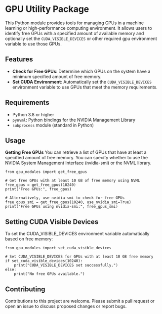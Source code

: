 # GPU Utility Package

This Python module provides tools for managing GPUs in a machine learning or high-performance computing environment. It allows users to identify free GPUs with a specified amount of available memory and optionally set the `CUDA_VISIBLE_DEVICES` or other required gpu environment variable to use those GPUs.

## Features

- **Check for Free GPUs**: Determine which GPUs on the system have a minimum specified amount of free memory.
- **Set CUDA Environment**: Automatically set the `CUDA_VISIBLE_DEVICES` environment variable to use GPUs that meet the memory requirements.

## Requirements

- Python 3.8 or higher
- `pynvml`: Python bindings for the NVIDIA Management Library
- `subprocess` module (standard in Python)

## Usage

**Getting Free GPUs**
You can retrieve a list of GPUs that have at least a specified amount of free memory. You can specify whether to use the NVIDIA System Management Interface (nvidia-smi) or the NVML library.

```
from gpu_modules import get_free_gpus

# Get free GPUs with at least 10 GB of free memory using NVML
free_gpus = get_free_gpus(10240)
print("Free GPUs:", free_gpus)

# Alternatively, use nvidia-smi to check for free GPUs
free_gpus_smi = get_free_gpus(10240, use_nvidia_smi=True)
print("Free GPUs using nvidia-smi:", free_gpus_smi)

```

## Setting CUDA Visible Devices
To set the CUDA_VISIBLE_DEVICES environment variable automatically based on free memory:
```
from gpu_modules import set_cuda_visible_devices

# Set CUDA_VISIBLE_DEVICES for GPUs with at least 10 GB free memory
if set_cuda_visible_devices(10240):
    print("CUDA_VISIBLE_DEVICES set successfully.")
else:
    print("No free GPUs available.")

```

## Contributing
Contributions to this project are welcome. Please submit a pull request or open an issue to discuss proposed changes or report bugs.